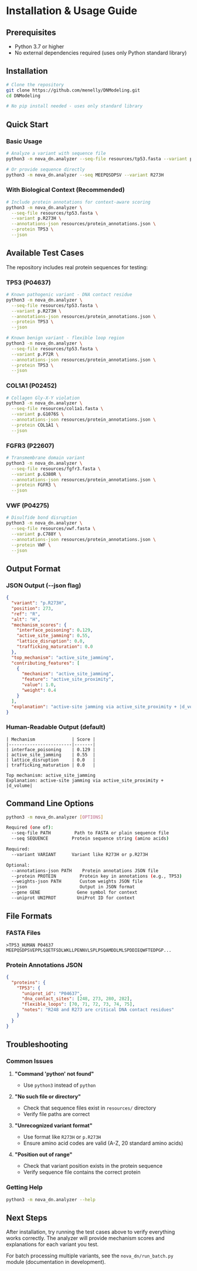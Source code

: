 # Installation & Usage Guide

## Prerequisites

- Python 3.7 or higher
- No external dependencies required (uses only Python standard library)

## Installation

```bash
# Clone the repository
git clone https://github.com/menelly/DNModeling.git
cd DNModeling

# No pip install needed - uses only standard library
```

## Quick Start

### Basic Usage

```bash
# Analyze a variant with sequence file
python3 -m nova_dn.analyzer --seq-file resources/tp53.fasta --variant p.R273H --json

# Or provide sequence directly
python3 -m nova_dn.analyzer --seq MEEPQSDPSV --variant R273H
```

### With Biological Context (Recommended)

```bash
# Include protein annotations for context-aware scoring
python3 -m nova_dn.analyzer \
  --seq-file resources/tp53.fasta \
  --variant p.R273H \
  --annotations-json resources/protein_annotations.json \
  --protein TP53 \
  --json
```

## Available Test Cases

The repository includes real protein sequences for testing:

### TP53 (P04637)
```bash
# Known pathogenic variant - DNA contact residue
python3 -m nova_dn.analyzer \
  --seq-file resources/tp53.fasta \
  --variant p.R273H \
  --annotations-json resources/protein_annotations.json \
  --protein TP53 \
  --json

# Known benign variant - flexible loop region  
python3 -m nova_dn.analyzer \
  --seq-file resources/tp53.fasta \
  --variant p.P72R \
  --annotations-json resources/protein_annotations.json \
  --protein TP53 \
  --json
```

### COL1A1 (P02452)
```bash
# Collagen Gly-X-Y violation
python3 -m nova_dn.analyzer \
  --seq-file resources/col1a1.fasta \
  --variant p.G1076S \
  --annotations-json resources/protein_annotations.json \
  --protein COL1A1 \
  --json
```

### FGFR3 (P22607)
```bash
# Transmembrane domain variant
python3 -m nova_dn.analyzer \
  --seq-file resources/fgfr3.fasta \
  --variant p.G380R \
  --annotations-json resources/protein_annotations.json \
  --protein FGFR3 \
  --json
```

### VWF (P04275)
```bash
# Disulfide bond disruption
python3 -m nova_dn.analyzer \
  --seq-file resources/vwf.fasta \
  --variant p.C788Y \
  --annotations-json resources/protein_annotations.json \
  --protein VWF \
  --json
```

## Output Format

### JSON Output (--json flag)
```json
{
  "variant": "p.R273H",
  "position": 273,
  "ref": "R",
  "alt": "H",
  "mechanism_scores": {
    "interface_poisoning": 0.129,
    "active_site_jamming": 0.55,
    "lattice_disruption": 0.0,
    "trafficking_maturation": 0.0
  },
  "top_mechanism": "active_site_jamming",
  "contributing_features": [
    {
      "mechanism": "active_site_jamming",
      "feature": "active_site_proximity",
      "value": 1.0,
      "weight": 0.4
    }
  ],
  "explanation": "active-site jamming via active_site_proximity + |d_volume|"
}
```

### Human-Readable Output (default)
```
| Mechanism              | Score |
|------------------------|-------|
| interface_poisoning    | 0.129 |
| active_site_jamming    | 0.55  |
| lattice_disruption     | 0.0   |
| trafficking_maturation | 0.0   |

Top mechanism: active_site_jamming
Explanation: active-site jamming via active_site_proximity + |d_volume|
```

## Command Line Options

```bash
python3 -m nova_dn.analyzer [OPTIONS]

Required (one of):
  --seq-file PATH         Path to FASTA or plain sequence file
  --seq SEQUENCE         Protein sequence string (amino acids)

Required:
  --variant VARIANT      Variant like R273H or p.R273H

Optional:
  --annotations-json PATH    Protein annotations JSON file
  --protein PROTEIN         Protein key in annotations (e.g., TP53)
  --weights-json PATH       Custom weights JSON file
  --json                    Output in JSON format
  --gene GENE              Gene symbol for context
  --uniprot UNIPROT        UniProt ID for context
```

## File Formats

### FASTA Files
```
>TP53_HUMAN P04637
MEEPQSDPSVEPPLSQETFSDLWKLLPENNVLSPLPSQAMDDLMLSPDDIEQWFTEDPGP...
```

### Protein Annotations JSON
```json
{
  "proteins": {
    "TP53": {
      "uniprot_id": "P04637",
      "dna_contact_sites": [248, 273, 280, 282],
      "flexible_loops": [70, 71, 72, 73, 74, 75],
      "notes": "R248 and R273 are critical DNA contact residues"
    }
  }
}
```

## Troubleshooting

### Common Issues

1. **"Command 'python' not found"**
   - Use `python3` instead of `python`

2. **"No such file or directory"**
   - Check that sequence files exist in `resources/` directory
   - Verify file paths are correct

3. **"Unrecognized variant format"**
   - Use format like `R273H` or `p.R273H`
   - Ensure amino acid codes are valid (A-Z, 20 standard amino acids)

4. **"Position out of range"**
   - Check that variant position exists in the protein sequence
   - Verify sequence file contains the correct protein

### Getting Help

```bash
python3 -m nova_dn.analyzer --help
```

## Next Steps

After installation, try running the test cases above to verify everything works correctly. The analyzer will provide mechanism scores and explanations for each variant you test.

For batch processing multiple variants, see the `nova_dn/run_batch.py` module (documentation in development).
